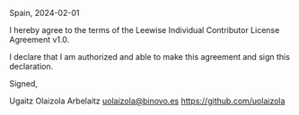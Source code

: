 Spain, 2024-02-01

I hereby agree to the terms of the Leewise Individual Contributor License
Agreement v1.0.

I declare that I am authorized and able to make this agreement and sign this
declaration.

Signed,

Ugaitz Olaizola Arbelaitz uolaizola@binovo.es https://github.com/uolaizola
